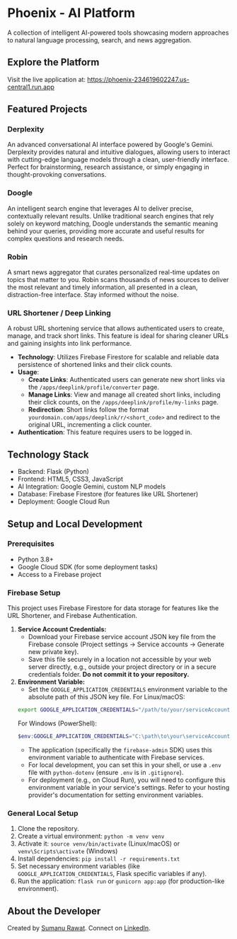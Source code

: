 # Phoenix - AI Platform

A collection of intelligent AI-powered tools showcasing modern approaches to natural language processing, search, and news aggregation.

## Explore the Platform

Visit the live application at: https://phoenix-234619602247.us-central1.run.app

## Featured Projects

### Derplexity
An advanced conversational AI interface powered by Google's Gemini. Derplexity provides natural and intuitive dialogues, allowing users to interact with cutting-edge language models through a clean, user-friendly interface. Perfect for brainstorming, research assistance, or simply engaging in thought-provoking conversations.

### Doogle
An intelligent search engine that leverages AI to deliver precise, contextually relevant results. Unlike traditional search engines that rely solely on keyword matching, Doogle understands the semantic meaning behind your queries, providing more accurate and useful results for complex questions and research needs.

### Robin
A smart news aggregator that curates personalized real-time updates on topics that matter to you. Robin scans thousands of news sources to deliver the most relevant and timely information, all presented in a clean, distraction-free interface. Stay informed without the noise.

### URL Shortener / Deep Linking
A robust URL shortening service that allows authenticated users to create, manage, and track short links. This feature is ideal for sharing cleaner URLs and gaining insights into link performance.
- **Technology**: Utilizes Firebase Firestore for scalable and reliable data persistence of shortened links and their click counts.
- **Usage**:
    - **Create Links**: Authenticated users can generate new short links via the `/apps/deeplink/profile/converter` page.
    - **Manage Links**: View and manage all created short links, including their click counts, on the `/apps/deeplink/profile/my-links` page.
    - **Redirection**: Short links follow the format `yourdomain.com/apps/deeplink/r/<short_code>` and redirect to the original URL, incrementing a click counter.
- **Authentication**: This feature requires users to be logged in.

## Technology Stack

- Backend: Flask (Python)
- Frontend: HTML5, CSS3, JavaScript
- AI Integration: Google Gemini, custom NLP models
- Database: Firebase Firestore (for features like URL Shortener)
- Deployment: Google Cloud Run

## Setup and Local Development

### Prerequisites
- Python 3.8+
- Google Cloud SDK (for some deployment tasks)
- Access to a Firebase project

### Firebase Setup

This project uses Firebase Firestore for data storage for features like the URL Shortener, and Firebase Authentication.

1.  **Service Account Credentials:**
    *   Download your Firebase service account JSON key file from the Firebase console (Project settings -> Service accounts -> Generate new private key).
    *   Save this file securely in a location not accessible by your web server directly, e.g., outside your project directory or in a secure credentials folder. **Do not commit it to your repository.**
2.  **Environment Variable:**
    *   Set the `GOOGLE_APPLICATION_CREDENTIALS` environment variable to the absolute path of this JSON key file.
      For Linux/macOS:
      ```bash
      export GOOGLE_APPLICATION_CREDENTIALS="/path/to/your/serviceAccountKey.json"
      ```
      For Windows (PowerShell):
      ```powershell
      $env:GOOGLE_APPLICATION_CREDENTIALS="C:\path\to\your\serviceAccountKey.json"
      ```
    *   The application (specifically the `firebase-admin` SDK) uses this environment variable to authenticate with Firebase services.
    *   For local development, you can set this in your shell, or use a `.env` file with `python-dotenv` (ensure `.env` is in `.gitignore`).
    *   For deployment (e.g., on Cloud Run), you will need to configure this environment variable in your service's settings. Refer to your hosting provider's documentation for setting environment variables.

### General Local Setup
1. Clone the repository.
2. Create a virtual environment: `python -m venv venv`
3. Activate it: `source venv/bin/activate` (Linux/macOS) or `venv\Scripts\activate` (Windows)
4. Install dependencies: `pip install -r requirements.txt`
5. Set necessary environment variables (like `GOOGLE_APPLICATION_CREDENTIALS`, Flask specific variables if any).
6. Run the application: `flask run` or `gunicorn app:app` (for production-like environment).

## About the Developer

Created by [Sumanu Rawat](https://github.com/sumanurawat). Connect on [LinkedIn](https://www.linkedin.com/in/sumanurawat/).